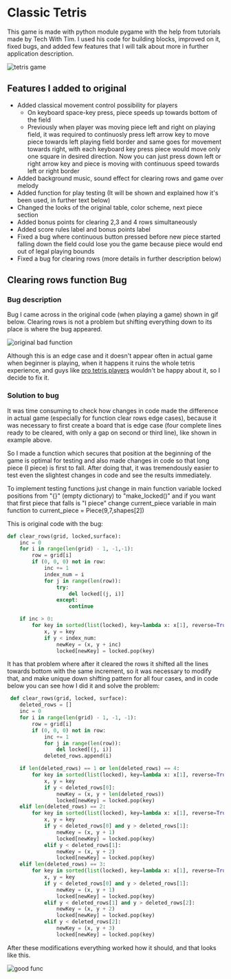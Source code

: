 # Classic Tetris

This game is made with python module pygame with the help from tutorials made by Tech With Tim. I used his code for building blocks, improved on it, fixed bugs, and added few features that I will talk about more in further application description.

![tetris game](https://user-images.githubusercontent.com/59142427/89187724-f24dfb00-d59d-11ea-9384-2f8e3d6dfeb9.gif)

## Features I added to original

* Added classical movement control possibility for players
    * On keyboard space-key press, piece speeds up towards bottom of the field
    * Previously when player was moving piece left and right on playing field, it was required to continuosly press left arrow key to move piece towards left playing field border and same goes for movement towards right, with each keyboard key press piece would move only one square in desired direction. Now you can just press down left or right arrow key and piece is moving with continuous speed towards left or right border
* Added background music, sound effect for clearing rows and game over melody
* Added function for play testing (It will be shown and explained how it's been used, in further text below) 
* Changed the looks of the original table, color scheme, next piece section
* Added bonus points for clearing 2,3 and 4 rows simultaneously
* Added score rules label and bonus points label
* Fixed a bug where continuous button pressed before new piece started falling down the field could lose you the game because piece would end out of legal playing bounds
* Fixed a bug for clearing rows (more details in further description below)

## Clearing rows function Bug

### Bug description 
Bug I came across in the original code (when playing a game) shown in gif below. Clearing rows is not a problem but shifting everything down to its place is where the bug appeared.

![original bad function](https://user-images.githubusercontent.com/59142427/89187835-1578aa80-d59e-11ea-9473-65a8b5052ca0.gif)

Although this is an edge case and it doesn't appear often in actual game when beginner is playing, when it happens it ruins the whole tetris experience, and guys like [pro tetris players](https://www.youtube.com/watch?v=L_UPHsGR6fM) wouldn't be happy about it, so I decide to fix it.
 
 ### Solution to bug

 It was time consuming to check how changes in code made the difference in actual game (especially for function clear rows edge cases), because it was necessary to first create a board that is edge case (four complete lines ready to be cleared, with only a gap on second or third line), like shown in example above.

 So I made a function which secures that position at the beginning of the game is optimal for testing and also made changes in code so that long piece (I piece) is first to fall. After doing that, it was tremendously easier to test even the slightest changes in code and see the results immediately.

 To implement testing functions just change in main function variable locked positions from "{}" (empty dictionary) to "make_locked()" and if you want that first piece that falls is "I piece" change current_piece variable in main function to current_piece = Piece(9,7,shapes[2])

 This is original code with the bug:

```python
def clear_rows(grid, locked,surface):
    inc = 0
    for i in range(len(grid) - 1, -1,-1):  
        row = grid[i]
        if (0, 0, 0) not in row:  
            inc += 1
            index_num = i  
            for j in range(len(row)):
                try:
                    del locked[(j, i)]  
                except:
                    continue

    if inc > 0:
        for key in sorted(list(locked), key=lambda x: x[1], reverse=True):
            x, y = key
            if y < index_num:
                newKey = (x, y + inc)
                locked[newKey] = locked.pop(key)
```

 It has that problem where after it cleared the rows it shifted all the lines towards bottom with the same increment, so it was necessary to modify that, and make unique down shifting pattern for all four cases, and in code below you can see how I did it and solve the problem:

```python
 def clear_rows(grid, locked, surface):
    deleted_rows = []
    inc = 0
    for i in range(len(grid) - 1, -1, -1):
        row = grid[i]
        if (0, 0, 0) not in row: 
            inc += 1
            for j in range(len(row)):
                del locked[(j, i)]
            deleted_rows.append(i)

    if len(deleted_rows) == 1 or len(deleted_rows) == 4:
        for key in sorted(list(locked), key=lambda x: x[1], reverse=True):
            x, y = key
            if y < deleted_rows[0]:
                newKey = (x, y + len(deleted_rows))
                locked[newKey] = locked.pop(key)
    elif len(deleted_rows) == 2:
        for key in sorted(list(locked), key=lambda x: x[1], reverse=True):
            x, y = key
            if y < deleted_rows[0] and y > deleted_rows[1]:
                newKey = (x, y + 1)
                locked[newKey] = locked.pop(key)
            elif y < deleted_rows[1]:
                newKey = (x, y + 2)
                locked[newKey] = locked.pop(key)
    elif len(deleted_rows) == 3:
        for key in sorted(list(locked), key=lambda x: x[1], reverse=True):
            x, y = key
            if y < deleted_rows[0] and y > deleted_rows[1]:
                newKey = (x, y + 1)
                locked[newKey] = locked.pop(key)
            elif y < deleted_rows[1] and y > deleted_rows[2]:
                newKey = (x, y + 2)
                locked[newKey] = locked.pop(key)
            elif y < deleted_rows[2]:
                newKey = (x, y + 3)
                locked[newKey] = locked.pop(key)
```

 After these modifications everything worked how it should, and that looks like this.

 ![good func](https://user-images.githubusercontent.com/59142427/89187904-3214e280-d59e-11ea-86db-59b4d6a18bcc.gif)
